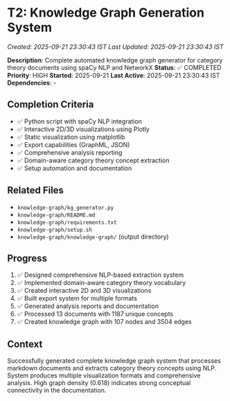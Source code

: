 # T2: Knowledge Graph Generation System
*Created: 2025-09-21 23:30:43 IST*
*Last Updated: 2025-09-21 23:30:43 IST*

**Description**: Complete automated knowledge graph generator for category theory documents using spaCy NLP and NetworkX
**Status**: ✅ COMPLETED
**Priority**: HIGH
**Started**: 2025-09-21
**Last Active**: 2025-09-21 23:30:43 IST
**Dependencies**: -

## Completion Criteria
- ✅ Python script with spaCy NLP integration
- ✅ Interactive 2D/3D visualizations using Plotly
- ✅ Static visualization using matplotlib
- ✅ Export capabilities (GraphML, JSON)
- ✅ Comprehensive analysis reporting
- ✅ Domain-aware category theory concept extraction
- ✅ Setup automation and documentation

## Related Files
- `knowledge-graph/kg_generator.py`
- `knowledge-graph/README.md`
- `knowledge-graph/requirements.txt`
- `knowledge-graph/setup.sh`
- `knowledge-graph/knowledge-graph/` (output directory)

## Progress
1. ✅ Designed comprehensive NLP-based extraction system
2. ✅ Implemented domain-aware category theory vocabulary
3. ✅ Created interactive 2D and 3D visualizations
4. ✅ Built export system for multiple formats
5. ✅ Generated analysis reports and documentation
6. ✅ Processed 13 documents with 1187 unique concepts
7. ✅ Created knowledge graph with 107 nodes and 3504 edges

## Context
Successfully generated complete knowledge graph system that processes markdown documents and extracts category theory concepts using NLP. System produces multiple visualization formats and comprehensive analysis. High graph density (0.618) indicates strong conceptual connectivity in the documentation.
